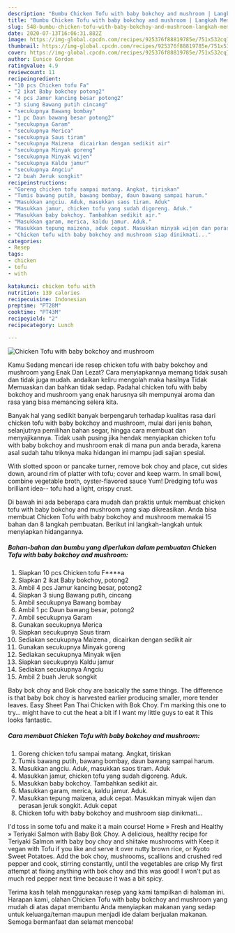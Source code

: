 ```yaml
---
description: "Bumbu Chicken Tofu with baby bokchoy and mushroom | Langkah Membuat Chicken Tofu with baby bokchoy and mushroom Yang Enak Dan Lezat"
title: "Bumbu Chicken Tofu with baby bokchoy and mushroom | Langkah Membuat Chicken Tofu with baby bokchoy and mushroom Yang Enak Dan Lezat"
slug: 548-bumbu-chicken-tofu-with-baby-bokchoy-and-mushroom-langkah-membuat-chicken-tofu-with-baby-bokchoy-and-mushroom-yang-enak-dan-lezat
date: 2020-07-13T16:06:31.882Z
image: https://img-global.cpcdn.com/recipes/925376f88819785e/751x532cq70/chicken-tofu-with-baby-bokchoy-and-mushroom-foto-resep-utama.jpg
thumbnail: https://img-global.cpcdn.com/recipes/925376f88819785e/751x532cq70/chicken-tofu-with-baby-bokchoy-and-mushroom-foto-resep-utama.jpg
cover: https://img-global.cpcdn.com/recipes/925376f88819785e/751x532cq70/chicken-tofu-with-baby-bokchoy-and-mushroom-foto-resep-utama.jpg
author: Eunice Gordon
ratingvalue: 4.9
reviewcount: 11
recipeingredient:
- "10 pcs Chicken tofu Fa"
- "2 ikat Baby bokchoy potong2"
- "4 pcs Jamur kancing besar potong2"
- "3 siung Bawang putih cincang"
- "secukupnya Bawang bombay"
- "1 pc Daun bawang besar potong2"
- "secukupnya Garam"
- "secukupnya Merica"
- "secukupnya Saus tiram"
- "secukupnya Maizena  dicairkan dengan sedikit air"
- "secukupnya Minyak goreng"
- "secukupnya Minyak wijen"
- "secukupnya Kaldu jamur"
- "secukupnya Angciu"
- "2 buah Jeruk songkit"
recipeinstructions:
- "Goreng chicken tofu sampai matang. Angkat, tiriskan"
- "Tumis bawang putih, bawang bombay, daun bawang sampai harum."
- "Masukkan angciu. Aduk, masukkan saos tiram. Aduk"
- "Masukkan jamur, chicken tofu yang sudah digoreng. Aduk."
- "Masukkan baby bokchoy. Tambahkan sedikit air."
- "Masukkan garam, merica, kaldu jamur. Aduk."
- "Masukkan tepung maizena, aduk cepat. Masukkan minyak wijen dan perasan jeruk songkit. Aduk cepat"
- "Chicken tofu with baby bokchoy and mushroom siap dinikmati..."
categories:
- Resep
tags:
- chicken
- tofu
- with

katakunci: chicken tofu with 
nutrition: 139 calories
recipecuisine: Indonesian
preptime: "PT28M"
cooktime: "PT43M"
recipeyield: "2"
recipecategory: Lunch

---
```



![Chicken Tofu with baby bokchoy and mushroom](https://img-global.cpcdn.com/recipes/925376f88819785e/751x532cq70/chicken-tofu-with-baby-bokchoy-and-mushroom-foto-resep-utama.jpg)

Kamu Sedang mencari ide resep chicken tofu with baby bokchoy and mushroom yang Enak Dan Lezat? Cara menyiapkannya memang tidak susah dan tidak juga mudah. andaikan keliru mengolah maka hasilnya Tidak Memuaskan dan bahkan tidak sedap. Padahal chicken tofu with baby bokchoy and mushroom yang enak harusnya sih mempunyai aroma dan rasa yang bisa memancing selera kita.

Banyak hal yang sedikit banyak berpengaruh terhadap kualitas rasa dari chicken tofu with baby bokchoy and mushroom, mulai dari jenis bahan, selanjutnya pemilihan bahan segar, hingga cara membuat dan menyajikannya. Tidak usah pusing jika hendak menyiapkan chicken tofu with baby bokchoy and mushroom enak di mana pun anda berada, karena asal sudah tahu triknya maka hidangan ini mampu jadi sajian spesial.

With slotted spoon or pancake turner, remove bok choy and place, cut sides down, around rim of platter with tofu; cover and keep warm. In small bowl, combine vegetable broth, oyster-flavored sauce Yum! Dredging tofu was brilliant idea-- tofu had a light, crispy crust.


Di bawah ini ada beberapa cara mudah dan praktis untuk membuat chicken tofu with baby bokchoy and mushroom yang siap dikreasikan. Anda bisa membuat Chicken Tofu with baby bokchoy and mushroom memakai 15 bahan dan 8 langkah pembuatan. Berikut ini langkah-langkah untuk menyiapkan hidangannya.

<!--inarticleads1-->

##### Bahan-bahan dan bumbu yang diperlukan dalam pembuatan Chicken Tofu with baby bokchoy and mushroom:

1. Siapkan 10 pcs Chicken tofu F****a
1. Siapkan 2 ikat Baby bokchoy, potong2
1. Ambil 4 pcs Jamur kancing besar, potong2
1. Siapkan 3 siung Bawang putih, cincang
1. Ambil secukupnya Bawang bombay
1. Ambil 1 pc Daun bawang besar, potong2
1. Ambil secukupnya Garam
1. Gunakan secukupnya Merica
1. Siapkan secukupnya Saus tiram
1. Sediakan secukupnya Maizena , dicairkan dengan sedikit air
1. Gunakan secukupnya Minyak goreng
1. Sediakan secukupnya Minyak wijen
1. Siapkan secukupnya Kaldu jamur
1. Sediakan secukupnya Angciu
1. Ambil 2 buah Jeruk songkit


Baby bok choy and Bok choy are basically the same things. The difference is that baby bok choy is harvested earlier producing smaller, more tender leaves. Easy Sheet Pan Thai Chicken with Bok Choy. I&#39;m marking this one to try… might have to cut the heat a bit if I want my little guys to eat it This looks fantastic. 

<!--inarticleads2-->

##### Cara membuat Chicken Tofu with baby bokchoy and mushroom:

1. Goreng chicken tofu sampai matang. Angkat, tiriskan
1. Tumis bawang putih, bawang bombay, daun bawang sampai harum.
1. Masukkan angciu. Aduk, masukkan saos tiram. Aduk
1. Masukkan jamur, chicken tofu yang sudah digoreng. Aduk.
1. Masukkan baby bokchoy. Tambahkan sedikit air.
1. Masukkan garam, merica, kaldu jamur. Aduk.
1. Masukkan tepung maizena, aduk cepat. Masukkan minyak wijen dan perasan jeruk songkit. Aduk cepat
1. Chicken tofu with baby bokchoy and mushroom siap dinikmati...


I&#39;d toss in some tofu and make it a main course! Home » Fresh and Healthy » Teriyaki Salmon with Baby Bok Choy. A delicious, healthy recipe for Teriyaki Salmon with baby boy choy and shiitake mushrooms with Keep it vegan with Tofu if you like and serve it over nutty brown rice, or Kyoto Sweet Potatoes. Add the bok choy, mushrooms, scallions and crushed red pepper and cook, stirring constantly, until the vegetables are crisp My first attempt at fixing anything with bok choy and this was good! I won&#39;t put as much red pepper next time because it was a bit spicy. 

Terima kasih telah menggunakan resep yang kami tampilkan di halaman ini. Harapan kami, olahan Chicken Tofu with baby bokchoy and mushroom yang mudah di atas dapat membantu Anda menyiapkan makanan yang sedap untuk keluarga/teman maupun menjadi ide dalam berjualan makanan. Semoga bermanfaat dan selamat mencoba!
